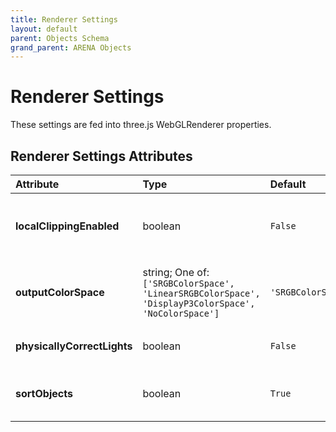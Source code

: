 ```yaml
---
title: Renderer Settings
layout: default
parent: Objects Schema
grand_parent: ARENA Objects
---
```


<!--CAUTION: This file is autogenerated from https://github.com/arenaxr/arena-schemas. Changes made here may be overwritten.-->


Renderer Settings
=================


These settings are fed into three.js WebGLRenderer properties.

Renderer Settings Attributes
-----------------------------

|Attribute|Type|Default|Description|Required|
| :--- | :--- | :--- | :--- | :--- |
|**localClippingEnabled**|boolean|```False```|Defines whether the renderer respects object-level clipping planes.|No|
|**outputColorSpace**|string; One of: ```['SRGBColorSpace', 'LinearSRGBColorSpace', 'DisplayP3ColorSpace', 'NoColorSpace']```|```'SRGBColorSpace'```|Defines the output color space of the renderer (three.js default is SRGBColorSpace).|Yes|
|**physicallyCorrectLights**|boolean|```False```|Whether to use physically correct lighting mode.|No|
|**sortObjects**|boolean|```True```|Defines whether the renderer should sort objects.|No|
